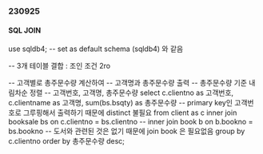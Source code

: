 ### 230925

#### SQL JOIN


use sqldb4; -- set as default schema (sqldb4) 와 같음




-- 3개 테이블 결합 : 조인 조건 2ro

-- 고객별로 총주문수량 계산하여
-- 고객명과 총주문수량 출력
-- 총주문수량 기준 내림차순 정렬
-- 고객번호, 고객명, 총주문수량
select c.clientno as 고객번호, c.clientname as 고객명, sum(bs.bsqty) as 총주문수량 -- primary key인 고객번호로 그루핑해서 출력하기 때문에 distinct 불필요
from client as c
	inner join booksale bs on c.clientno = bs.clientno
--     inner join book b on b.bookno = bs.bookno -- 도서와 관련된 것은 없기 때문에 join book 은 필요없음
group by c.clientno
order by 총주문수량 desc;
    
    
    

    
    
    
    
    
    
    
    
    
    
    
    
    
    
    
    
    
    
    










